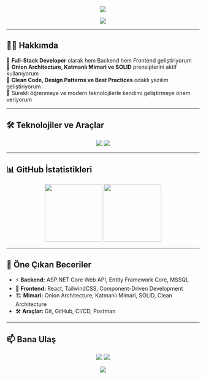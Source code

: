 <!-- Üst Dalgalı Banner -->
<p align="center">
  <img src="https://capsule-render.vercel.app/api?type=waving&color=0:4facfe,100:00f2fe&height=180&section=header&text=Sergen%20Aladağ&fontSize=50&fontAlignY=35&desc=Full-Stack%20Web%20Developer%20|%20Onion%20Architecture%20%26%20SOLID&descAlignY=55&descAlign=50"/>
</p>

<!-- Yazı Animasyonu -->
<p align="center">
  <img src="https://readme-typing-svg.demolab.com?font=Fira+Code&weight=500&size=22&pause=1000&center=true&vCenter=true&width=600&lines=💻+Full-Stack+Web+Developer;🧠+Onion+Architecture+%7C+SOLID+%7C+Design+Patterns;🚀+C%23+%7C+ASP.NET+Core+API+%7C+React;🗄️+MSSQL+%7C+Entity+Framework+Core;🎯+Clean+Code+ve+Katmanlı+Mimari+Tutkunu"/>
</p>

---

## 👨‍💻 Hakkımda  
🔹 **Full-Stack Developer** olarak hem Backend hem Frontend geliştiriyorum  
🔹 **Onion Architecture, Katmanlı Mimari ve SOLID** prensiplerini aktif kullanıyorum  
🔹 **Clean Code, Design Patterns ve Best Practices** odaklı yazılım geliştiriyorum  
🔹 Sürekli öğrenmeye ve modern teknolojilerle kendimi geliştirmeye önem veriyorum  

---

## 🛠 Teknolojiler ve Araçlar
<p align="center">
  <img src="https://skillicons.dev/icons?i=cs,dotnet,react,js,tailwind,git,github,visualstudio,vscode,postgresql" />
  <img src="https://img.shields.io/badge/MSSQL-CC2927?style=for-the-badge&logo=microsoftsqlserver&logoColor=white" />
</p>

---

## 📊 GitHub İstatistikleri
<p align="center">
  <img src="https://github-readme-stats.vercel.app/api?username=KULLANICI_ADIN&show_icons=true&hide_border=true&theme=tokyonight" height="150"/>
  <img src="https://streak-stats.demolab.com?user=KULLANICI_ADIN&theme=tokyonight&hide_border=true" height="150"/>
</p>

---

## 🚀 Öne Çıkan Beceriler
- ⚡ **Backend:** ASP.NET Core Web API, Entity Framework Core, MSSQL  
- 🎨 **Frontend:** React, TailwindCSS, Component-Driven Development  
- 🏗 **Mimari:** Onion Architecture, Katmanlı Mimari, SOLID, Clean Architecture  
- 🛠 **Araçlar:** Git, GitHub, CI/CD, Postman  

---

## 📫 Bana Ulaş
<p align="center">
  <a href="mailto:mailadresin@gmail.com"><img src="https://img.shields.io/badge/Gmail-D14836?style=for-the-badge&logo=gmail&logoColor=white"/></a>
  <a href="https://linkedin.com/in/kullaniciadın"><img src="https://img.shields.io/badge/LinkedIn-0A66C2?style=for-the-badge&logo=linkedin&logoColor=white"/></a>
</p>

<p align="center">
  <img src="https://capsule-render.vercel.app/api?type=waving&color=0:4facfe,100:00f2fe&height=120&section=footer"/>
</p>
